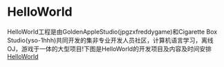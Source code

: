 # HelloWorld
HelloWorld工程是由GoldenAppleStudio(jpgzxfreddygame)和Cigarette Box Studio(yso-1hhh)共同开发的集非专业开发人员社区，计算机语言学习，离线OJ，游戏于一体的大型项目!下图是HelloWorld的开发项目及内容及时间安排
[HelloWorld](https://user-images.githubusercontent.com/98870933/212936634-b238f5d3-2003-436d-9087-daefa85bda7a.jpg)

